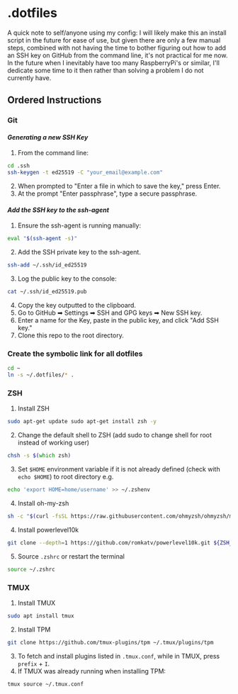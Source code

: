 # .dotfiles

A quick note to self/anyone using my config: I will likely make this an install script in the future for ease of use, but given there are only a few manual steps, combined with not having the time to bother figuring out how to add an SSH key on GitHub from the command line, it's not practical for me now. In the future when I inevitably have too many RaspberryPi's or similar, I'll dedicate some time to it then rather than solving a problem I do not currently have.

## Ordered Instructions
### **Git**
#### _Generating a new SSH Key_
1. From the command line:
```sh
cd .ssh
ssh-keygen -t ed25519 -C "your_email@example.com"
```
2. When prompted to "Enter a file in which to save the key," press Enter.
3. At the prompt "Enter passphrase", type a secure passphrase.
#### _Add the SSH key to the ssh-agent_
1. Ensure the ssh-agent is running manually:
```sh
eval "$(ssh-agent -s)"
```
2. Add the SSH private key to the ssh-agent.
```sh
ssh-add ~/.ssh/id_ed25519
```
3. Log the public key to the console:
```sh
cat ~/.ssh/id_ed25519.pub
```
4. Copy the key outputted to the clipboard.
5. Go to GitHub ➡ Settings ➡ SSH and GPG keys ➡ New SSH key.
6. Enter a name for the Key, paste in the public key, and click "Add SSH key."
7. Clone this repo to the root directory.

### **Create the symbolic link for all dotfiles**
```zsh
cd ~
ln -s ~/.dotfiles/* .
```

### **ZSH**
1. Install ZSH
```sh
sudo apt-get update sudo apt-get install zsh -y
```
2. Change the default shell to ZSH (add sudo to change shell for root instead of working user)
```zsh
chsh -s $(which zsh)
```
3. Set `$HOME` environment variable if it is not already defined (check with `echo $HOME`) to root directory e.g.
```zsh
echo 'export HOME=home/username' >> ~/.zshenv
```
4. Install oh-my-zsh
```zsh
sh -c "$(curl -fsSL https://raw.githubusercontent.com/ohmyzsh/ohmyzsh/master/tools/install.sh)"
```
4. Install powerlevel10k
```zsh
git clone --depth=1 https://github.com/romkatv/powerlevel10k.git ${ZSH_CUSTOM:-$HOME/.oh-my-zsh/custom}/themes/powerlevel10k
```
5. Source `.zshrc` or restart the terminal
```zsh
source ~/.zshrc
```
### **TMUX**
1. Install TMUX
```zsh
sudo apt install tmux
```
2. Install TPM
```zsh
git clone https://github.com/tmux-plugins/tpm ~/.tmux/plugins/tpm
```
3. To fetch and install plugins listed in `.tmux.conf`, while in TMUX, press `prefix` + `I`.
4. If TMUX was already running when installing TPM:
```zsh
tmux source ~/.tmux.conf
```
